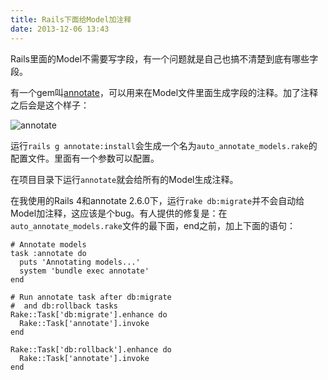```yaml
---
title: Rails下面给Model加注释
date: 2013-12-06 13:43
---
```

Rails里面的Model不需要写字段，有一个问题就是自己也搞不清楚到底有哪些字段。

有一个gem叫[annotate](https://github.com/ctran/annotate_models)，可以用来在Model文件里面生成字段的注释。加了注释之后会是这个样子：

![annotate](/images/articles/rails_annotate.png)

运行`rails g annotate:install`会生成一个名为`auto_annotate_models.rake`的配置文件。里面有一个参数可以配置。

在项目目录下运行`annotate`就会给所有的Model生成注释。

在我使用的Rails 4和annotate 2.6.0下，运行`rake db:migrate`并不会自动给Model加注释，这应该是个bug。有人提供的修复是：在`auto_annotate_models.rake`文件的最下面，end之前，加上下面的语句：

    # Annotate models
    task :annotate do
      puts 'Annotating models...'
      system 'bundle exec annotate'
    end

    # Run annotate task after db:migrate
    #  and db:rollback tasks
    Rake::Task['db:migrate'].enhance do
      Rake::Task['annotate'].invoke
    end

    Rake::Task['db:rollback'].enhance do
      Rake::Task['annotate'].invoke
    end